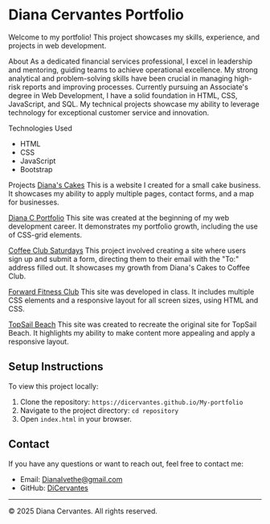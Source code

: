# Diana Cervantes Portfolio

Welcome to my portfolio! This project showcases my skills, experience, and projects in web development.

 About
As a dedicated financial services professional, I excel in leadership and mentoring, guiding teams to achieve operational excellence. My strong analytical and problem-solving skills have been crucial in managing high-risk reports and improving processes. Currently pursuing an Associate's degree in Web Development, I have a solid foundation in HTML, CSS, JavaScript, and SQL. My technical projects showcase my ability to leverage technology for exceptional customer service and innovation.

 Technologies Used
- HTML
- CSS
- JavaScript
- Bootstrap

 Projects
 [Diana's Cakes](https://wcet.waketech.edu/dicervantes/WEB125/Diana%27s%20Cakes/home.html)
This is a website I created for a small cake business. It showcases my ability to apply multiple pages, contact forms, and a map for businesses.

[Diana C Portfolio](https://wcet.waketech.edu/dicervantes/WEB210/Lesson11/index.html)
This site was created at the beginning of my web development career. It demonstrates my portfolio growth, including the use of CSS-grid elements.

[Coffee Club Saturdays](https://wcet.waketech.edu/dicervantes/FinalProject/index.html)
This project involved creating a site where users sign up and submit a form, directing them to their email with the "To:" address filled out. It showcases my growth from Diana's Cakes to Coffee Club.

[Forward Fitness Club](https://wcet.waketech.edu/dicervantes/fitness/index.html)
This site was developed in class. It includes multiple CSS elements and a responsive layout for all screen sizes, using HTML and CSS.

[TopSail Beach](https://wcet.waketech.edu/dicervantes/WEB125/Bootstrap.Topsail/index.html)
This site was created to recreate the original site for TopSail Beach. It highlights my ability to make content more appealing and apply a responsive layout.

## Setup Instructions
To view this project locally:
1. Clone the repository: `https://dicervantes.github.io/My-portfolio`
2. Navigate to the project directory: `cd repository`
3. Open `index.html` in your browser.

## Contact
If you have any questions or want to reach out, feel free to contact me:
- Email: [DianaIvethe@gmail.com](mailto:DianaIvethe@gmail.com)
- GitHub: [DiCervantes](https://github.com/DiCervantes)

---

© 2025 Diana Cervantes. All rights reserved.
